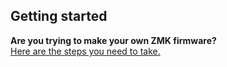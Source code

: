 ## Getting started

**Are you trying to make your own ZMK firmware?**  
[Here are the steps you need to take.](./GETTING_STARTED.md)
